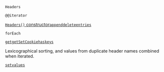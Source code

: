 `Headers`

`@@iterator`

[`Headers()` constructor](https://developer.mozilla.org/en-US/docs/Web/API/Headers/Headers)[`append`](https://developer.mozilla.org/en-US/docs/Web/API/Headers/append)[`delete`](https://developer.mozilla.org/en-US/docs/Web/API/Headers/delete)[`entries`](https://developer.mozilla.org/en-US/docs/Web/API/Headers/entries)

`forEach`

[`get`](https://developer.mozilla.org/en-US/docs/Web/API/Headers/get)[`getSetCookie`](https://developer.mozilla.org/en-US/docs/Web/API/Headers/getSetCookie)[`has`](https://developer.mozilla.org/en-US/docs/Web/API/Headers/has)[`keys`](https://developer.mozilla.org/en-US/docs/Web/API/Headers/keys)

Lexicographical sorting, and values from duplicate header names combined when iterated.

[`set`](https://developer.mozilla.org/en-US/docs/Web/API/Headers/set)[`values`](https://developer.mozilla.org/en-US/docs/Web/API/Headers/values)
